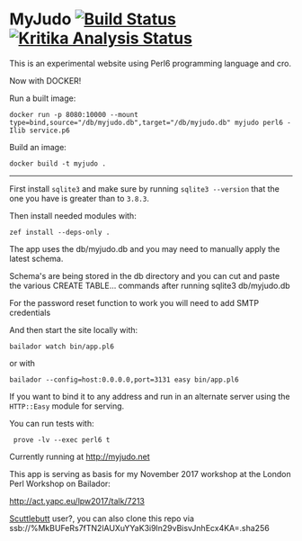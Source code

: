 # MyJudo   [![Build Status](https://travis-ci.org/lancew/MyJudo.svg?branch=master)](https://travis-ci.org/lancew/MyJudo) [![Kritika Analysis Status](https://kritika.io/users/lancew/repos/1285814063416590/heads/master/status.svg)](https://kritika.io/users/lancew/repos/1285814063416590/heads/master/)

This is an experimental website using Perl6 programming language and cro.

Now with DOCKER!

Run a built image:
```
docker run -p 8080:10000 --mount type=bind,source="/db/myjudo.db",target="/db/myjudo.db" myjudo perl6 -Ilib service.p6
```

Build an image:
```
docker build -t myjudo .
```





---
First install `sqlite3` and make sure by running `sqlite3 --version`
that the one you have is greater than to `3.8.3`.

Then install needed modules with:

```
zef install --deps-only .
```

The app uses the db/myjudo.db and you may need to manually apply the latest schema.

Schema's are being stored in the db directory and you can cut and paste the various
CREATE TABLE... commands after running sqlite3 db/myjudo.db

For the password reset function to work you will need to add SMTP credentials

And then start the site locally with:
```
bailador watch bin/app.pl6
```

or with
```
bailador --config=host:0.0.0.0,port=3131 easy bin/app.pl6
```

If you want to bind it to any address and run in an alternate server
using the `HTTP::Easy` module for serving.

You can run tests with:
```
 prove -lv --exec perl6 t
```

Currently running at http://myjudo.net

This app is serving as basis for my November 2017 workshop at the London Perl Workshop on Bailador:

http://act.yapc.eu/lpw2017/talk/7213


[Scuttlebutt](https://www.scuttlebutt.nz/)  user?, you can also clone this repo via ssb://%MkBUFeRs7fTN2lAUXuYYaK3i9ln29vBisvJnhEcx4KA=.sha256
